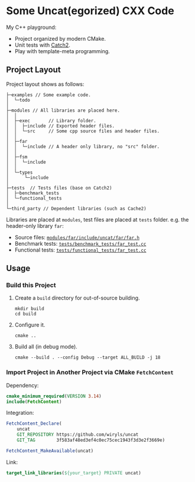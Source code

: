 # Some Uncat(egorized) CXX Code

My C++ playground:

- Project organized by modern CMake.
- Unit tests with [Catch2](https://github.com/catchorg/Catch2).
- Play with template-meta programming.

## Project Layout

Project layout shows as follows:

```text
├─examples // Some example code.
│  └─todo
│
├─modules // All libraries are placed here.
│  │
│  ├─exec       // Library folder.
│  │  ├─include // Exported header files.
│  │  └─src     // Some cpp source files and header files.
│  │
│  ├─far
│  │  └─include // A header only library, no "src" folder.
│  │
│  ├─fsm
│  │  └─include
│  │
│  └─types
│      └─include
│
├─tests  // Tests files (base on Catch2)
│  ├─benchmark_tests
│  └─functional_tests
│
└─third_party // Dependent libraries (such as Cache2)
```

Libraries are placed at `modules`, test files are placed at `tests` folder. e.g. the header-only library `far`:

- Source files: [`modules/far/include/uncat/far/far.h`](modules/far/include/uncat/far/far.h)
- Benchmark tests: [`tests/benchmark_tests/far_test.cc`](tests/benchmark_tests/far_test.cc)
- Functional tests: [`tests/functional_tests/far_test.cc`](tests/functional_tests/far_test.cc)

## Usage

### Build this Project

1. Create a `build` directory for out-of-source building.
    ```shell
    mkdir build
    cd build
    ```
2. Configure it.
    ```shell
    cmake ..
    ```
3. Build all (in debug mode).
    ```shell
    cmake --build . --config Debug --target ALL_BUILD -j 18
    ```

### Import Project in Another Project via CMake `FetchContent`

Dependency:

```cmake
cmake_minimum_required(VERSION 3.14)
include(FetchContent)
```

Integration:

```cmake
FetchContent_Declare(
    uncat
    GIT_REPOSITORY https://github.com/wiryls/uncat
    GIT_TAG        3f583af48ed3ef4c0ec75cec1943f3d3e2f3669e)

FetchContent_MakeAvailable(uncat)
```

Link:

```cmake
target_link_libraries(${your_target} PRIVATE uncat)
```
